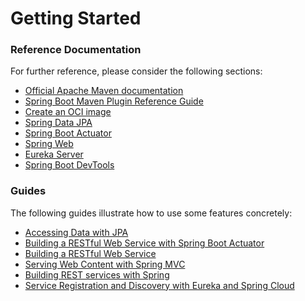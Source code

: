 # Getting Started

### Reference Documentation

For further reference, please consider the following sections:

* [Official Apache Maven documentation](https://maven.apache.org/guides/index.html)
* [Spring Boot Maven Plugin Reference Guide](https://docs.spring.io/spring-boot/docs/3.2.0/maven-plugin/reference/html/)
* [Create an OCI image](https://docs.spring.io/spring-boot/docs/3.2.0/maven-plugin/reference/html/#build-image)
* [Spring Data JPA](https://docs.spring.io/spring-boot/docs/3.2.0/reference/htmlsingle/index.html#data.sql.jpa-and-spring-data)
* [Spring Boot Actuator](https://docs.spring.io/spring-boot/docs/3.2.0/reference/htmlsingle/index.html#actuator)
* [Spring Web](https://docs.spring.io/spring-boot/docs/3.2.0/reference/htmlsingle/index.html#web)
* [Eureka Server](https://docs.spring.io/spring-cloud-netflix/docs/current/reference/html/#spring-cloud-eureka-server)
* [Spring Boot DevTools](https://docs.spring.io/spring-boot/docs/3.2.0/reference/htmlsingle/index.html#using.devtools)

### Guides

The following guides illustrate how to use some features concretely:

* [Accessing Data with JPA](https://spring.io/guides/gs/accessing-data-jpa/)
* [Building a RESTful Web Service with Spring Boot Actuator](https://spring.io/guides/gs/actuator-service/)
* [Building a RESTful Web Service](https://spring.io/guides/gs/rest-service/)
* [Serving Web Content with Spring MVC](https://spring.io/guides/gs/serving-web-content/)
* [Building REST services with Spring](https://spring.io/guides/tutorials/rest/)
* [Service Registration and Discovery with Eureka and Spring Cloud](https://spring.io/guides/gs/service-registration-and-discovery/)

